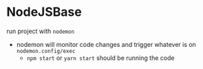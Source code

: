 # NodeJSBase

run project with `nodemon`

* nodemon will monitor code changes and trigger whatever is on `nodemon.config/exec`
  - `npm start` or `yarn start` should be running the code
